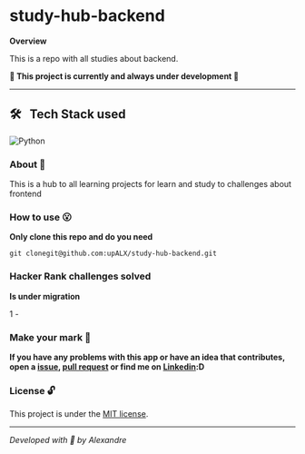 # study-hub-backend

**Overview**

This is a repo with all studies about backend.

**:construction: This project is currently and always under development :construction:**

---


## 🛠 &nbsp; Tech Stack used 
![Python](https://img.shields.io/badge/-Python-05122A?style=flat&logo=python)&nbsp;

### About :book:
This is a hub to all learning projects for learn and study to challenges about frontend

### How to use :open_mouth:

**Only clone this repo and do you need**

```
git clonegit@github.com:upALX/study-hub-backend.git
```

### Hacker Rank challenges solved

**Is under migration**

1 -  


### Make your mark :triangular_flag_on_post:      

**If you have any problems with this app or have an idea that contributes, open a [issue](https://github.com/upALX/study-hub-backend/issues), [pull request](https://github.com/upALX/study-hub-backend/pulls) or find me on [Linkedin](https://www.linkedin.com/in/upalx/):D**

### License :unlock:

This project is under the [MIT license](https://github.com/upALX/study-hub-backend/blob/main/LICENSE).

---

*Developed with :purple_heart: by Alexandre*  
